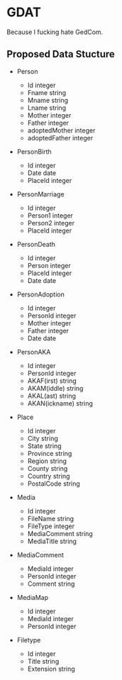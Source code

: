 GDAT
====================

Because I fucking hate GedCom.


Proposed Data Stucture
---------------------
- Person
	+	Id	integer
	+	Fname	string
	+	Mname	string
	+	Lname	string
	+	Mother	integer
	+	Father	integer
	+	adoptedMother	integer
	+	adoptedFather	integer

- PersonBirth
	+	Id	integer
	+	Date	date
	+	PlaceId	integer

- PersonMarriage
	+	Id	integer
	+	Person1	integer
	+	Person2	integer
	+	PlaceId	integer

- PersonDeath	
	+	Id	integer
	+	Person	integer
	+	PlaceId	integer
	+	Date	date

- PersonAdoption
	+	Id	integer
	+	PersonId	integer
	+	Mother	integer
	+	Father	integer
	+	Date	date

- PersonAKA
	+	Id	integer
	+	PersonId	integer
	+	AKAF(irst)	string
	+	AKAM(iddle)	string
	+	AKAL(ast)	string
	+	AKAN(ickname)	string
	
- Place
	+	Id	integer
	+	City	string
	+	State	string
	+	Province	string
	+	Region	string
	+	County	string
	+	Country	string
	+	PostalCode	string

- Media
	+	Id	integer
	+	FileName	string
	+	FileType	integer
	+	MediaComment	string
	+	MediaTitle	string

- MediaComment
	+	MediaId	integer
	+	PersonId	integer
	+	Comment	string


- MediaMap
	+	Id	integer
	+	MediaId	integer
	+	PersonId	integer

- Filetype
	+	Id integer
	+	Title	string
	+	Extension	string
